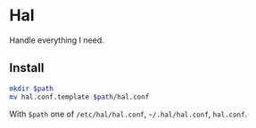 # Hal

Handle everything I need.

## Install

```bash
mkdir $path
mv hal.conf.template $path/hal.conf
```
With `$path` one of `/etc/hal/hal.conf`, `~/.hal/hal.conf`, `hal.conf`.
